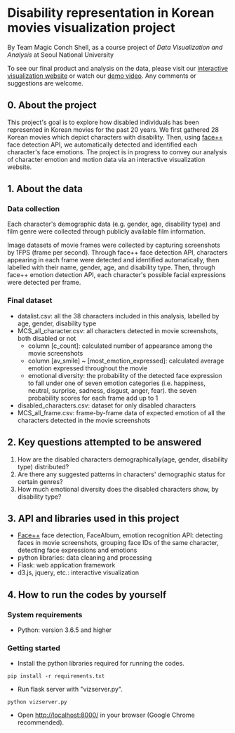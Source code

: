 
# Disability representation in Korean movies visualization project

By Team Magic Conch Shell, as a course project of *Data Visualization and Analysis* at Seoul National University

To see our final product and analysis on the data, please visit our [interactive visualization website](https://disability-in-korean-movies.herokuapp.com/) or watch our [demo video](https://youtu.be/3c733rlrjjw). Any comments or suggestions are welcome.

## 0. About the project
This project's goal is to explore how disabled individuals has been represented in Korean movies for the past 20 years. We first gathered 28 Korean movies which depict characters with disability. Then, using [face++](https://www.faceplusplus.com/) face detection API, we automatically detected and identified each character's face emotions. The project is in progress to convey our analysis of character emotion and motion data via an interactive visualization website.

## 1. About the data
### Data collection
Each character's demographic data (e.g. gender, age, disability type) and film genre were collected through publicly available film information.

Image datasets of movie frames were collected by capturing screenshots by 1FPS (frame per second). Through face++ face detection API, characters appearing in each frame were detected and identified automatically, then labelled with their name, gender, age, and disability type. Then, through face++ emotion detection API, each character's possible facial expressions were detected per frame.

### Final dataset
- datalist.csv: all the 38 characters included in this analysis, labelled by age, gender, disability type
- MCS_all_character.csv: all characters detected in movie screenshots, both disabled or not
	- column [c_count]: calculated number of appearance among the movie screenshots
	- column [av_smile] ~ [most_emotion_expressed]: calculated average emotion expressed throughout the movie
	- emotional diversity: the probability of the detected face expression to fall under one of seven emotion categories (i.e. happiness, neutral, surprise, sadness, disgust, anger, fear). the seven probability scores for each frame add up to 1
- disabled_characters.csv: dataset for only disabled characters
- MCS_all_frame.csv: frame-by-frame data of expected emotion of all the characters detected in the movie screenshots


## 2. Key questions attempted to be answered

 1. How are the disabled characters demographically(age, gender, disability type) distributed?
 2. Are there any suggested patterns in characters' demographic status for certain genres?
 3. How much emotional diversity does the disabled characters show, by disability type?

## 3. API and libraries used in this project
- [Face++](https://www.faceplusplus.com/) face detection, FaceAlbum, emotion recognition API: detecting faces in movie screenshots, grouping face IDs of the same character, detecting face expressions and emotions
- python libraries: data cleaning and processing
- Flask: web application framework
- d3.js, jquery, etc.: interactive visualization

## 4. How to run the codes by yourself
### System requirements
- Python: version 3.6.5 and higher

### Getting started
- Install the python libraries required for running the codes.
```
pip install -r requirements.txt
```
- Run flask server with "vizserver.py".
```
python vizserver.py
```
- Open [http://localhost:8000/](http://localhost:8000/) in your browser (Google Chrome recommended).
